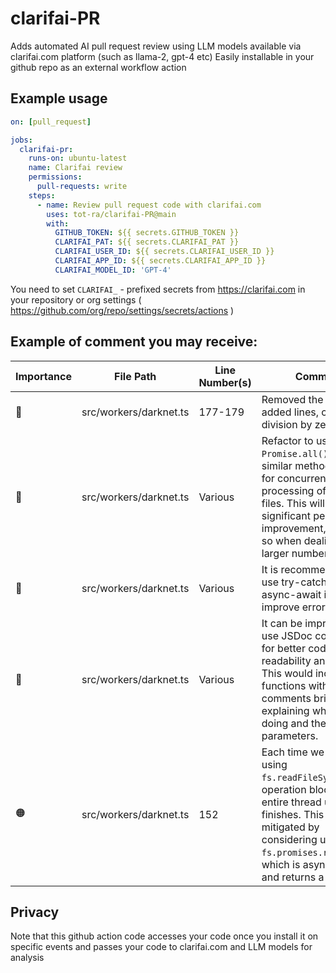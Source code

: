 # clarifai-PR

Adds automated AI pull request review using LLM models available via clarifai.com platform (such as llama-2, gpt-4 etc)
Easily installable in your github repo as an external workflow action

## Example usage

```yaml
on: [pull_request]

jobs:
  clarifai-pr:
    runs-on: ubuntu-latest
    name: Clarifai review
    permissions:
      pull-requests: write
    steps:
      - name: Review pull request code with clarifai.com
        uses: tot-ra/clarifai-PR@main
        with:
          GITHUB_TOKEN: ${{ secrets.GITHUB_TOKEN }}
          CLARIFAI_PAT: ${{ secrets.CLARIFAI_PAT }}
          CLARIFAI_USER_ID: ${{ secrets.CLARIFAI_USER_ID }}
          CLARIFAI_APP_ID: ${{ secrets.CLARIFAI_APP_ID }}
          CLARIFAI_MODEL_ID: 'GPT-4'
```

You need to set `CLARIFAI_` - prefixed secrets from https://clarifai.com in your repository or org settings ( https://github.com/org/repo/settings/secrets/actions )


## Example of comment you may receive:

| Importance | File Path | Line Number(s) | Comment |
| --- | --- | --- | --- |
| 🔴 | src/workers/darknet.ts | 177-179 |Removed the newly added lines, causing a division by zero error.|
| 🔵 | src/workers/darknet.ts | Various | Refactor to use `Promise.all()` or a similar method to allow for concurrent processing of multiple files. This will lead to a significant performance improvement, especially so when dealing with larger numbers of files. |
| 🔵 | src/workers/darknet.ts | Various | It is recommended to use try-catch with async-await in order to improve error handling. |
| 🔵 | src/workers/darknet.ts | Various | It can be improved to use JSDoc comments for better code readability and tooling. This would include to functions with comments briefly explaining what they're doing and their parameters. |
| 🟠 | src/workers/darknet.ts | 152 | Each time we read a file using `fs.readFileSync()`, this operation blocks the entire thread until it finishes. This could be mitigated by considering using `fs.promises.readFile()`, which is asynchronous and returns a promise. |

## Privacy
Note that this github action code accesses your code once you install it on specific events and passes your code to clarifai.com and LLM models for analysis
